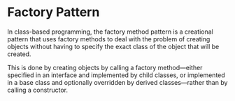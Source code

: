 # Factory Pattern


In class-based programming, the factory method pattern is a creational 
pattern that uses factory methods to deal with the problem of creating 
objects without having to specify the exact class of the object that will
be created. 

This is done by creating objects by calling a factory method—either
specified in an interface and implemented by child classes, or implemented
in a base class and optionally overridden by derived classes—rather than by
calling a constructor.
